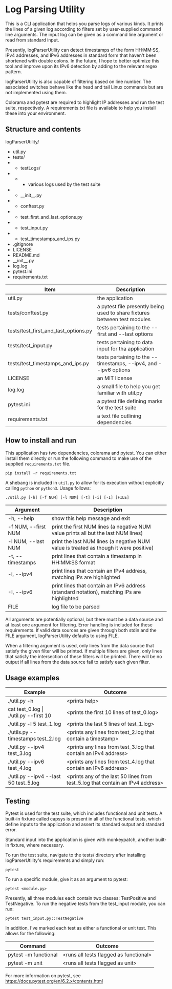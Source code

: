 # Log Parsing Utility

This is a CLI application that helps you parse logs of various kinds. It prints the lines of a given log according to filters set by user-supplied command line arguments. The input log can be given as a command line argument or read from standard input. 

Presently, logParserUtility can detect timestamps of the form HH:MM:SS, IPv4 addresses, and IPv6 addresses in standard form that haven't been shortened with double colons. In the future, I hope to better optimize this tool and improve upon its IPv6 detection by adding to the relevant regex pattern. 

logParserUtility is also capable of filtering based on line number. The associated switches behave like the head and tail Linux commands but are not implemented using them. 

Colorama and pytest are required to highlight IP addresses and run the test suite, respectively. A requirements.txt file is available to help you install these into your environment.  

## Structure and contents

logParserUtility/
- util.py
- tests/
- - testLogs/
- - - various logs used by the test suite
- - \_\_init\_\_.py
- - conftest.py
- - test_first_and_last_options.py
- - test_input.py
- - test_timestamps_and_ips.py
- .gitignore
- LICENSE
- README.md
- \_\_init\_\_.py
- log.log
- pytest.ini
- requirements.txt

| Item | Description |
| ------------- | ------------- |
| util.py | the application |
| tests/conftest.py | a pytest file presently being used to share fixtures between test modules |
| tests/test_first_and_last_options.py | tests pertaining to the --first and --last options |
| tests/test_input.py | tests pertaining to data input for tha application |
| tests/test_timestamps_and_ips.py | tests pertaining to the --timestamps, --ipv4, and --ipv6 options |
| LICENSE | an MIT license |
| log.log | a small file to help you get familiar with util.py |
| pytest.ini | a pytest file defining marks for the test suite |
| requirements.txt | a text file outlining dependencies |

## How to install and run

This application has two dependencies, colorama and pytest. You can either install them directly or run the following command to make use of the supplied `requirements.txt` file. 

`pip install -r requirements.txt`

A shebang is included in `util.py` to allow for its execution without explicitly calling `python` or `python3`. Usage follows: 

`./util.py [-h] [-f NUM] [-l NUM] [-t] [-i] [-I] [FILE]`

| Argument | Description |
| ------------- | ------------- |
| -h, --help | show this help message and exit |
| -f NUM, --first NUM | print the first NUM lines (a negative NUM value prints all but the last NUM lines) |
| -l NUM, --last NUM | print the last NUM lines (a negative NUM value is treated as though it were positive) |
| -t, --timestamps | print lines that contain a timestamp in HH:MM:SS format |
| -i, --ipv4 | print lines that contain an IPv4 address, matching IPs are highlighted |
| -I, --ipv6 | print lines that contain an IPv6 address (standard notation), matching IPs are highlighted |
| FILE | log file to be parsed |

All arguments are potentially optional, but there must be a data source and at least one argument for filtering. Error handling is included for these requirements. If valid data sources are given through both stdin and the FILE argument, logParserUtility defaults to using FILE. 

When a filtering argument is used, only lines from the data source that satisfy the given filter will be printed. If multiple filters are given, only lines that satisfy the intersection of these filters will be printed. There will be no output if all lines from the data source fail to satisfy each given filter. 

## Usage examples

| Example | Outcome |
| ------------- | ------------- |
| ./util.py -h | \<prints help\> |
| cat test_0.log \| ./util.py --first 10 | \<prints the first 10 lines of test_0.log\> |
| ./util.py -l 5 test_1.log | \<prints the last 5 lines of test_1.log\> |
| ./utils.py --timestamps test_2.log | \<prints any lines from test_2.log that contain a timestamp\> |
| ./util.py --ipv4 test_3.log | \<prints any lines from test_3.log that contain an IPv4 address\> |
| ./util.py --ipv6 test_4.log | \<prints any lines from test_4.log that contain an IPv6 address\> |
| ./util.py --ipv4 --last 50 test_5.log | \<prints any of the last 50 lines from test_5.log that contain an IPv4 address\> |

## Testing

Pytest is used for the test suite, which includes functional and unit tests. A built-in fixture called capsys is present in all of the functional tests, which define inputs to the application and assert its standard output and standard error. 

Standard input into the application is given with monkeypatch, another built-in fixture, where necessary. 

To run the test suite, navigate to the tests/ directory after installing logParserUtility's requirements and simply run: 

`pytest`

To run a specific module, give it as an argument to pytest: 

`pytest <module.py>`

Presently, all three modules each contain two classes: TestPositive and TestNegative. To run the negative tests from the test_input module, you can run: 

`pytest test_input.py::TestNegative`

In addition, I've marked each test as either a functional or unit test. This allows for the following: 

| Command | Outcome |
| ------------- | ------------- |
| pytest -m functional | \<runs all tests flagged as functional\> |
| pytest -m unit | \<runs all tests flagged as unit\> |

For more information on pytest, see https://docs.pytest.org/en/6.2.x/contents.html
